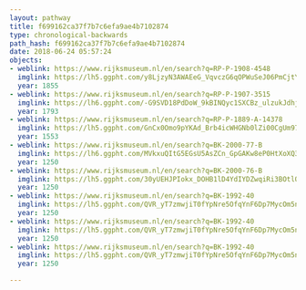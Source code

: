 ```yaml
---
layout: pathway
title: f699162ca37f7b7c6efa9ae4b7102874
type: chronological-backwards
path_hash: f699162ca37f7b7c6efa9ae4b7102874
date: 2018-06-24 05:57:24
objects:
- weblink: https://www.rijksmuseum.nl/en/search?q=RP-P-1908-4548
  imglink: https://lh5.ggpht.com/y8LjzyN3AWAEeG_VqvczG6qOPWuSeJ06PmCjtYe3V_4W6sW6KyXDyms5OgJZN7CCIzLAOjYVj_zIT96Njs4QcyqZzg=s200
  year: 1855
- weblink: https://www.rijksmuseum.nl/en/search?q=RP-P-1907-3515
  imglink: https://lh6.ggpht.com/-G9SVD18PdDoW_9kBINQyc1SXCBz_ulzukJdhjT9nX4g74UOcuSwx-XxoSGnorYfn-f3lhQ2yqRrDK3lQeo51yXsvQ=s200
  year: 1793
- weblink: https://www.rijksmuseum.nl/en/search?q=RP-P-1889-A-14378
  imglink: https://lh5.ggpht.com/GnCx0Omo9pYKAd_Brb4icWHGNb0lZi00CgUm97Dg_5PeahqO-CNWH9KMA7EmhsgCkToFsdH5lbJhjDs8JNYsAtxvb0jt=s200
  year: 1553
- weblink: https://www.rijksmuseum.nl/en/search?q=BK-2000-77-B
  imglink: https://lh6.ggpht.com/MVkxuQItG5EGsU5AsZCn_GpGAKw8eP0HtXoXQ3G7o3vsehiVADb_IHwM79_tTp5Emr77-t8c-5ByNjigoNNDJ2nNRdk=s200
  year: 1250
- weblink: https://www.rijksmuseum.nl/en/search?q=BK-2000-76-B
  imglink: https://lh5.ggpht.com/30yUEHJPIokx_DOHB1lD4YdIYDZwqiRi3BOtlQbumePr1FpMz89yQQJkDzOrmkzj-crzaXxabOSS_pTVlZofO5rimck=s200
  year: 1250
- weblink: https://www.rijksmuseum.nl/en/search?q=BK-1992-40
  imglink: https://lh5.ggpht.com/QVR_yT7zmwjiT0fYpNre5OfqYnF6Dp7MycOm5npq5rdnGFExbg_Z1LtIOQQLNWi9pKILUxLPIIjMENCh113U5NIkDA=s200
  year: 1250
- weblink: https://www.rijksmuseum.nl/en/search?q=BK-1992-40
  imglink: https://lh5.ggpht.com/QVR_yT7zmwjiT0fYpNre5OfqYnF6Dp7MycOm5npq5rdnGFExbg_Z1LtIOQQLNWi9pKILUxLPIIjMENCh113U5NIkDA=s200
  year: 1250
- weblink: https://www.rijksmuseum.nl/en/search?q=BK-1992-40
  imglink: https://lh5.ggpht.com/QVR_yT7zmwjiT0fYpNre5OfqYnF6Dp7MycOm5npq5rdnGFExbg_Z1LtIOQQLNWi9pKILUxLPIIjMENCh113U5NIkDA=s200
  year: 1250

---
```

